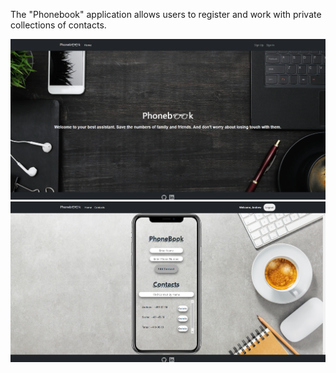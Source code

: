 The "Phonebook" application allows users to register and work with private
collections of contacts.

![alt text](assets/First.png) ![alt text](assets/Second.png)

